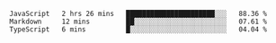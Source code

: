 
<!--
**xy406043/xy406043** is a ✨ _special_ ✨ repository because its `README.md` (this file) appears on your GitHub profile.

Here are some ideas to get you started:

- 🔭 I’m currently working on ...
- 🌱 I’m currently learning ...
- 👯 I’m looking to collaborate on ...
- 🤔 I’m looking for help with ...
- 💬 Ask me about ...
- 📫 How to reach me: ...
- 😄 Pronouns: ...
- ⚡ Fun fact: ...
-->

<!--START_SECTION:waka-->

```text
JavaScript   2 hrs 26 mins   ██████████████████████░░░   88.36 %
Markdown     12 mins         ██░░░░░░░░░░░░░░░░░░░░░░░   07.61 %
TypeScript   6 mins          █░░░░░░░░░░░░░░░░░░░░░░░░   04.04 %
```

<!--END_SECTION:waka-->
